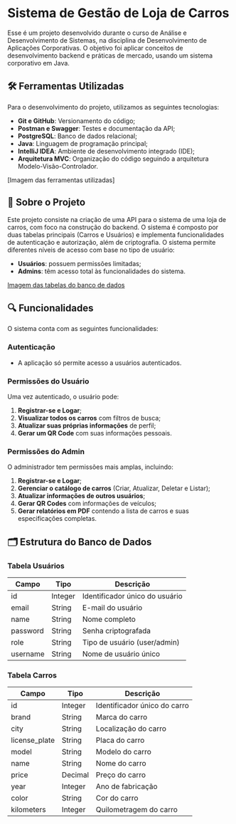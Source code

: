 # Sistema de Gestão de Loja de Carros

Esse é um projeto desenvolvido durante o curso de Análise e Desenvolvimento de Sistemas, na disciplina de Desenvolvimento de Aplicações Corporativas. O objetivo foi aplicar conceitos de desenvolvimento backend e práticas de mercado, usando um sistema corporativo em Java.

## 🛠️ Ferramentas Utilizadas

Para o desenvolvimento do projeto, utilizamos as seguintes tecnologias:

- **Git e GitHub**: Versionamento do código;
- **Postman e Swagger**: Testes e documentação da API;
- **PostgreSQL**: Banco de dados relacional;
- **Java**: Linguagem de programação principal;
- **IntelliJ IDEA**: Ambiente de desenvolvimento integrado (IDE);
- **Arquitetura MVC**: Organização do código seguindo a arquitetura Modelo-Visão-Controlador.

[Imagem das ferramentas utilizadas]

## 📖 Sobre o Projeto

Este projeto consiste na criação de uma API para o sistema de uma loja de carros, com foco na construção do backend. O sistema é composto por duas tabelas principais (Carros e Usuários) e implementa funcionalidades de autenticação e autorização, além de criptografia. O sistema permite diferentes níveis de acesso com base no tipo de usuário: 

- **Usuários**: possuem permissões limitadas;
- **Admins**: têm acesso total às funcionalidades do sistema.

[Imagem das tabelas do banco de dados](#estrutura-do-banco-de-dados)

## 🔍 Funcionalidades

O sistema conta com as seguintes funcionalidades:

### Autenticação

- A aplicação só permite acesso a usuários autenticados.

### Permissões do Usuário

Uma vez autenticado, o usuário pode:

1. **Registrar-se e Logar**;
2. **Visualizar todos os carros** com filtros de busca;
3. **Atualizar suas próprias informações** de perfil;
4. **Gerar um QR Code** com suas informações pessoais.

### Permissões do Admin

O administrador tem permissões mais amplas, incluindo:

1. **Registrar-se e Logar**;
2. **Gerenciar o catálogo de carros** (Criar, Atualizar, Deletar e Listar);
3. **Atualizar informações de outros usuários**;
4. **Gerar QR Codes** com informações de veículos;
5. **Gerar relatórios em PDF** contendo a lista de carros e suas especificações completas.

## 🗂️ Estrutura do Banco de Dados

### Tabela Usuários

| Campo         | Tipo        | Descrição                       |
|---------------|-------------|----------------------------------|
| id            | Integer     | Identificador único do usuário  |
| email         | String      | E-mail do usuário               |
| name          | String      | Nome completo                   |
| password      | String      | Senha criptografada             |
| role          | String      | Tipo de usuário (user/admin)    |
| username      | String      | Nome de usuário único           |

### Tabela Carros

| Campo         | Tipo        | Descrição                           |
|---------------|-------------|--------------------------------------|
| id            | Integer     | Identificador único do carro        |
| brand         | String      | Marca do carro                      |
| city          | String      | Localização do carro                |
| license_plate | String      | Placa do carro                      |
| model         | String      | Modelo do carro                     |
| name          | String      | Nome do carro                       |
| price         | Decimal     | Preço do carro                      |
| year          | Integer     | Ano de fabricação                   |
| color         | String      | Cor do carro                        |
| kilometers    | Integer     | Quilometragem do carro              |
